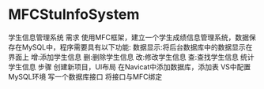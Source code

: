 # MFCStuInfoSystem
学生信息管理系统
需求
使用MFC框架，建立一个学生成绩信息管理系统，数据保存在MySQL中，程序需要具有以下功能:
数据显示:将后台数据库中的数据显示在界面上
增:添加学生信息
删:删除学生信息
改:修改学生信息
查:查找学生信息
统计学生信息
步骤
创建新项目，UI布局
在Navicat中添加数据库，添加表
VS中配置MySQL环境
写一个数据库接口
将接口与MFC绑定